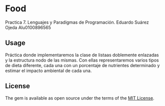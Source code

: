 # Food

Practica 7. Lenguajes y Paradigmas de Programación.
Eduardo Suárez Ojeda
Alu0100896565

## Usage

Práctica donde implementaremos la clase de listaas doblemente enlazadas y la estructura nodo de las mismas. Con ellas representaremos varios tipos de dieta diferente, cada una con un porcentaje de nutrientes determinado y estimar el impacto ambiental de cada una.

## License

The gem is available as open source under the terms of the [MIT License](https://opensource.org/licenses/MIT).
